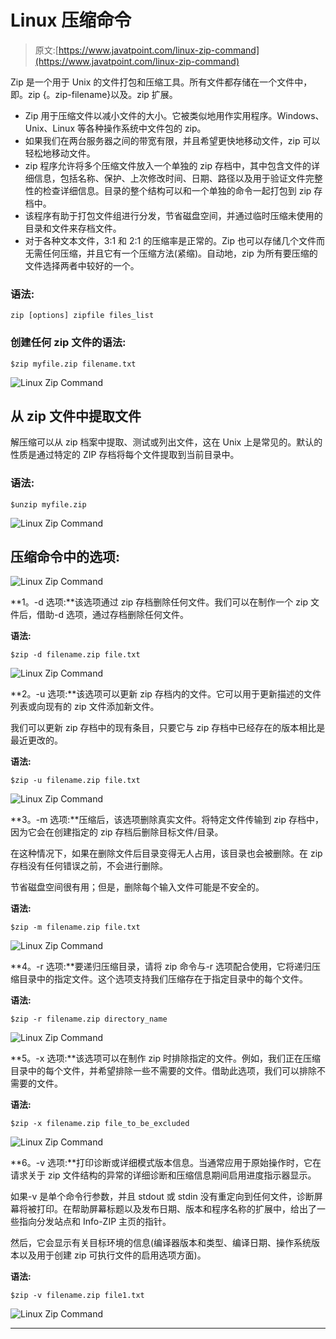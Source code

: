 # Linux 压缩命令

> 原文:[https://www.javatpoint.com/linux-zip-command](https://www.javatpoint.com/linux-zip-command)

Zip 是一个用于 Unix 的文件打包和压缩工具。所有文件都存储在一个文件中，即。zip {。zip-filename}以及。zip 扩展。

*   Zip 用于压缩文件以减小文件的大小。它被类似地用作实用程序。Windows、Unix、Linux 等各种操作系统中文件包的 zip。
*   如果我们在两台服务器之间的带宽有限，并且希望更快地移动文件，zip 可以轻松地移动文件。
*   zip 程序允许将多个压缩文件放入一个单独的 zip 存档中，其中包含文件的详细信息，包括名称、保护、上次修改时间、日期、路径以及用于验证文件完整性的检查详细信息。目录的整个结构可以和一个单独的命令一起打包到 zip 存档中。
*   该程序有助于打包文件组进行分发，节省磁盘空间，并通过临时压缩未使用的目录和文件来存档文件。
*   对于各种文本文件，3:1 和 2:1 的压缩率是正常的。Zip 也可以存储几个文件而无需任何压缩，并且它有一个压缩方法(紧缩)。自动地，zip 为所有要压缩的文件选择两者中较好的一个。

### 语法:

```
zip [options] zipfile files_list

```

### 创建任何 zip 文件的语法:

```
$zip myfile.zip filename.txt

```

![Linux Zip Command](../Images/e9ca834f24732140aa78af756ca68b82.png)

## 从 zip 文件中提取文件

解压缩可以从 zip 档案中提取、测试或列出文件，这在 Unix 上是常见的。默认的性质是通过特定的 ZIP 存档将每个文件提取到当前目录中。

### 语法:

```
$unzip myfile.zip

```

![Linux Zip Command](../Images/060baa70a28b999b78f2e0d73de751a3.png)

## 压缩命令中的选项:

![Linux Zip Command](../Images/5beac290938b288c663f4648149df3ee.png)

**1。-d 选项:**该选项通过 zip 存档删除任何文件。我们可以在制作一个 zip 文件后，借助-d 选项，通过存档删除任何文件。

**语法:**

```
$zip -d filename.zip file.txt

```

![Linux Zip Command](../Images/47476d7a265a99632bc6288ec15a4a0e.png)

**2。-u 选项:**该选项可以更新 zip 存档内的文件。它可以用于更新描述的文件列表或向现有的 zip 文件添加新文件。

我们可以更新 zip 存档中的现有条目，只要它与 zip 存档中已经存在的版本相比是最近更改的。

**语法:**

```
$zip -u filename.zip file.txt

```

![Linux Zip Command](../Images/81148606ed4c980244bf4ebccee509e6.png)

**3。-m 选项:**压缩后，该选项删除真实文件。将特定文件传输到 zip 存档中，因为它会在创建指定的 zip 存档后删除目标文件/目录。

在这种情况下，如果在删除文件后目录变得无人占用，该目录也会被删除。在 zip 存档没有任何错误之前，不会进行删除。

节省磁盘空间很有用；但是，删除每个输入文件可能是不安全的。

**语法:**

```
$zip -m filename.zip file.txt

```

![Linux Zip Command](../Images/79e7c5c41d49081b18011f954e90c05c.png)

**4。-r 选项:**要递归压缩目录，请将 zip 命令与-r 选项配合使用，它将递归压缩目录中的指定文件。这个选项支持我们压缩存在于指定目录中的每个文件。

**语法:**

```
$zip -r filename.zip directory_name

```

![Linux Zip Command](../Images/82c49ba166a403683248820addea5bcf.png)

**5。-x 选项:**该选项可以在制作 zip 时排除指定的文件。例如，我们正在压缩目录中的每个文件，并希望排除一些不需要的文件。借助此选项，我们可以排除不需要的文件。

**语法:**

```
$zip -x filename.zip file_to_be_excluded

```

![Linux Zip Command](../Images/1e081dcf76f0dc19150c93d4bd729db6.png)

**6。-v 选项:**打印诊断或详细模式版本信息。当通常应用于原始操作时，它在请求关于 zip 文件结构的异常的详细诊断和压缩信息期间启用进度指示器显示。

如果-v 是单个命令行参数，并且 stdout 或 stdin 没有重定向到任何文件，诊断屏幕将被打印。在帮助屏幕标题以及发布日期、版本和程序名称的扩展中，给出了一些指向分发站点和 Info-ZIP 主页的指针。

然后，它会显示有关目标环境的信息(编译器版本和类型、编译日期、操作系统版本以及用于创建 zip 可执行文件的启用选项方面)。

**语法:**

```
$zip -v filename.zip file1.txt

```

![Linux Zip Command](../Images/40a30778cc8fe4ce27fa3ce24c095521.png)

* * *